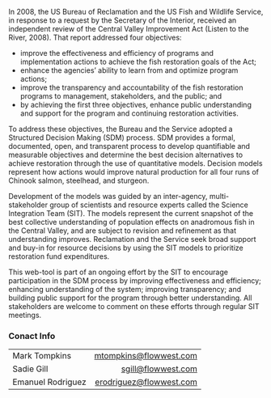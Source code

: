 In 2008, the US Bureau of Reclamation and the US Fish and Wildlife Service, in response to a request by the Secretary of the Interior, received an independent review of the Central Valley Improvement Act (Listen to the River, 2008). That report addressed four objectives:

* improve the effectiveness and efficiency of programs and implementation actions to achieve the fish restoration goals of the Act;
* enhance the agencies’ ability to learn from and optimize program actions;
* improve the transparency and accountability of the fish restoration programs to management, stakeholders, and the public; and
* by achieving the first three objectives, enhance public understanding and support for the program and continuing restoration activities.

To address these objectives, the Bureau and the Service adopted a Structured Decision Making (SDM) process. SDM provides a formal, documented, open, and transparent process to develop quantifiable and measurable objectives and determine the best decision alternatives to achieve restoration through the use of quantitative models. Decision models represent how actions would improve natural production for all four runs of Chinook salmon, steelhead, and sturgeon.

Development of the models was guided by an inter-agency, multi-stakeholder group of scientists and resource experts called the Science Integration Team (SIT). The models represent the current snapshot of the best collective understanding of population effects on anadromous fish in the Central Valley, and are subject to revision and refinement as that understanding improves. Reclamation and the Service seek broad support and buy-in for resource decisions by using the SIT models to prioritize restoration fund expenditures.

This web-tool is part of an ongoing effort by the SIT to encourage participation in the SDM process by improving effectiveness and efficiency; enhancing understanding of the system; improving transparency; and building public support for the program through better understanding. All stakeholders are welcome to comment on these efforts through regular SIT meetings.  


### Conact Info

|                  |                        |
|:-----------------------|-----------------------:|
|Mark Tompkins| mtompkins@flowwest.com|
|Sadie Gill | sgill@flowwest.com|
|Emanuel Rodriguez   |erodriguez@flowwest.com |